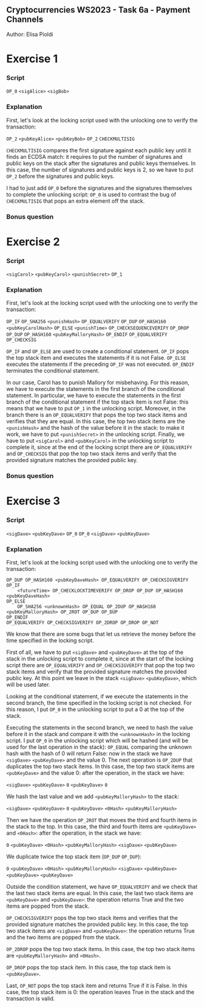 ## Cryptocurrencies WS2023 - Task 6a - Payment Channels

Author: Elisa Pioldi

# Exercise 1

### Script

`OP_0` `<sigAlice>` `<sigBob>`

### Explanation

First, let's look at the locking script used with the unlocking one to verify the transaction:

`OP_2` `<pubKeyAlice>`  `<pubKeyBob>` `OP_2` `CHECKMULTISIG`

`CHECKMULTISIG` compares the first signature against each public key until it finds an ECDSA match: it requires to put the number of signatures and public keys on the stack after the signatures and public keys themselves. In this case, the number of signatures and public keys is 2, so we have to put `OP_2` before the signatures and public keys.

I had to just add `OP_0` before the signatures and the signatures themselves to complete the unlocking script: `OP_0` is used to contrast the bug of `CHECKMULTISIG` that pops an extra element off the stack.

### Bonus question

# Exercise 2

### Script

`<sigCarol>` `<pubKeyCarol>` `<punishSecret>` `OP_1`

### Explanation

First, let's look at the locking script used with the unlocking one to verify the transaction:

`OP_IF` `OP_SHA256` `<punishHash>` `OP_EQUALVERIFY` `OP_DUP` `OP_HASH160` `<pubKeyCarolHash>` `OP_ELSE` `<punishTime>` `OP_CHECKSEQUENCEVERIFY` `OP_DROP` `OP_DUP` `OP_HASH160` `<pubKeyMalloryHash>` `OP_ENDIF` `OP_EQUALVERIFY` `OP_CHECKSIG`

`OP_IF` and `OP_ELSE` are used to create a conditional statement. `OP_IF` pops the top stack item and executes the statements if it is not False. `OP_ELSE` executes the statements if the preceding `OP_IF` was not executed. `OP_ENDIF` terminates the conditional statement.

In our case, Carol has to punish Mallory for misbehaving. For this reason, we have to execute the statements in the first branch of the conditional statement. In particular, we have to execute the statements in the first branch of the conditional statement if the top stack item is not False: this means that we have to put `OP_1` in the unlocking script.
Moreover, in the branch there is an `OP_EQUALVERIFY` that pops the top two stack items and verifies that they are equal. In this case, the top two stack items are the `<punishHash>` and the hash of the value before it in the stack: to make it work, we have to put `<punishSecret>` in the unlocking script.
Finally, we have to put `<sigCarol>` and `<pubKeyCarol>` in the unlocking script to complete it, since at the end of the locking script there are `OP_EQUALVERIFY` and `OP_CHECKSIG` that pop the top two stack items and verify that the provided signature matches the provided public key.

### Bonus question

# Exercise 3

### Script

`<sigDave>` `<pubKeyDave>` `OP_0` `OP_0` `<sigDave>` `<pubKeyDave>`

### Explanation

First, let's look at the locking script used with the unlocking one to verify the transaction:
    
```
OP_DUP OP_HASH160 <pubKeyDaveHash> OP_EQUALVERIFY OP_CHECKSIGVERIFY
OP_IF
    <futureTime> OP_CHECKLOCKTIMEVERIFY OP_DROP OP_DUP OP_HASH160 <pubKeyDaveHash>
OP_ELSE
    OP_SHA256 <unknownHash> OP_EQUAL OP_2DUP OP_HASH160 <pubKeyMalloryHash> OP_2ROT OP_DUP OP_DUP
OP_ENDIF
OP_EQUALVERIFY OP_CHECKSIGVERIFY OP_2DROP OP_DROP OP_NOT
```

We know that there are some bugs that let us retrieve the money before the time specified in the locking script.

First of all, we have to put `<sigDave>` and `<pubKeyDave>` at the top of the stack in the unlocking script to complete it, since at the start of the locking script there are `OP_EQUALVERIFY` and `OP_CHECKSIGVERIFY` that pop the top two stack items and verify that the provided signature matches the provided public key. At this point we leave in the stack `<sigDave>` `<pubKeyDave>`, which will be used later.

Looking at the conditional statement, if we execute the statements in the second branch, the time specified in the locking script is not checked. For this reason, I put `OP_0` in the unlocking script to put a 0 at the top of the stack.

Executing the statements in the second branch, we need to hash the value before it in the stack and compare it with the `<unknownHash>` in the locking script. I put `OP_0` in the unlocking script which will be hashed (and will be used for the last operation in the stack): `OP_EQUAL` comparing the unknown hash with the hash of 0 will return False: now in the stack we have `<sigDave>` `<pubKeyDave>` and the value 0.
The next operation is `OP_2DUP` that duplicates the top two stack items. In this case, the top two stack items are `<pubKeyDave>` and the value 0: after the operation, in the stack we have:

`<sigDave>` `<pubKeyDave>` `0` `<pubKeyDave>` `0`

We hash the last value and we add `<pubKeyMalloryHash>` to the stack:

`<sigDave>` `<pubKeyDave>` `0` `<pubKeyDave>` `<0Hash>` `<pubKeyMalloryHash>`

Then we have the operation `OP_2ROT` that moves the third and fourth items in the stack to the top. In this case, the third and fourth items are `<pubKeyDave>` and `<0Hash>`: after the operation, in the stack we have:

`0` `<pubKeyDave>` `<0Hash>` `<pubKeyMalloryHash>` `<sigDave>` `<pubKeyDave>`  

We duplicate twice the top stack item (`OP_DUP` `OP_DUP`):

`0` `<pubKeyDave>` `<0Hash>` `<pubKeyMalloryHash>` `<sigDave>` `<pubKeyDave>` `<pubKeyDave>` `<pubKeyDave>`

Outside the condition statement, we have `OP_EQUALVERIFY` and we check that the last two stack items are equal. In this case, the last two stack items are `<pubKeyDave>` and `<pubKeyDave>`: the operation returns True and the two items are popped from the stack.

`OP_CHECKSIGVERIFY` pops the top two stack items and verifies that the provided signature matches the provided public key. In this case, the top two stack items are `<sigDave>` and `<pubKeyDave>`: the operation returns True and the two items are popped from the stack.

`OP_2DROP` pops the top two stack items. In this case, the top two stack items are `<pubKeyMalloryHash>` and `<0Hash>`.

`OP_DROP` pops the top stack item. In this case, the top stack item is `<pubKeyDave>`.

Last, `OP_NOT` pops the top stack item and returns True if it is False. In this case, the top stack item is 0: the operation leaves True in the stack and the transaction is valid.